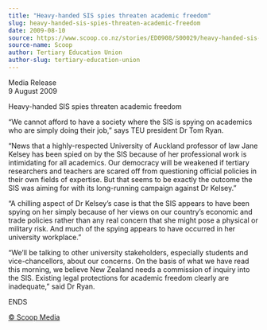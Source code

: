 ```yaml
---
title: "Heavy-handed SIS spies threaten academic freedom"
slug: heavy-handed-sis-spies-threaten-academic-freedom
date: 2009-08-10
source: https://www.scoop.co.nz/stories/ED0908/S00029/heavy-handed-sis-spies-threaten-academic-freedom.htm
source-name: Scoop
author: Tertiary Education Union
author-slug: tertiary-education-union
---
```


<p>Media Release<br>9 August 2009</p>

<p>Heavy-handed SIS spies
threaten academic freedom</p>

<p>“We cannot afford to have a
society where the SIS is spying on academics who are simply
doing their job,” says TEU president Dr Tom Ryan. 
</p>

<p>“News that a highly-respected University of Auckland
professor of law Jane Kelsey has been spied on by the SIS
because of her professional work is intimidating for all
academics. Our democracy will be weakened if tertiary
researchers and teachers are scared off from questioning
official policies in their own fields of expertise. But that
seems to be exactly the outcome the SIS was aiming for with
its long-running campaign against Dr Kelsey.”</p>

<p>“A
chilling aspect of Dr Kelsey’s case is that the SIS
appears to have been spying on her simply because of her
views on our country’s economic and trade policies rather
than any real concern that she might pose a physical or
military risk. And much of the spying appears to have
occurred in her university workplace.”  </p>

<p>“We’ll be
talking to other university stakeholders, especially
students and vice-chancellors, about our concerns. On the
basis of what we have read this morning, we believe New
Zealand needs a commission of inquiry into the SIS. Existing
legal protections for academic freedom clearly are
inadequate,” said Dr
Ryan.</p>

<p>ENDS
</p>

<p>
<a href="http://www.scoop.co.nz/about/terms.html" target="_blank"><span>© Scoop Media</span></a>
         </p>